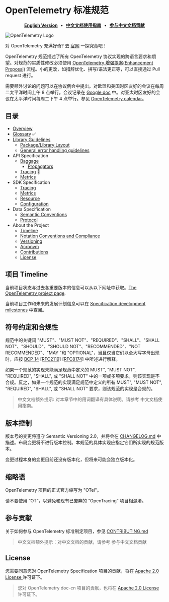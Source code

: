# OpenTelemetry 标准规范

<p align="center">
  <strong>
    <a href="https://github.com/open-telemetry/opentelemetry-specification">English Version<a/>
    &nbsp;&nbsp;&bull;&nbsp;&nbsp;
    <a href="https://github.com/open-telemetry/docs-cn">中文文档使用指南<a/>
    &nbsp;&nbsp;&bull;&nbsp;&nbsp;
    <a href="https://gitter.im/open-telemetry/docs-cn">参与中文文档贡献<a/>
  </strong>
</p>

![OpenTelemetry Logo](https://opentelemetry.io/img/logos/opentelemetry-horizontal-color.png)


对 OpenTelemetry 充满好奇? 去 [官网](https://opentelemetry.io) 一探究竟吧！

OpenTelemetry 规范描述了所有 OpenTelemetry 协议实现的跨语言要求和期望。对规范的实质性修改必须使用 [OpenTelemetry 增强提案(Enhancement Proposal)](https://github.com/open-telemetry/oteps) 流程。小的更改，如措辞优化、拼写/语法更正等，可以直接通过 Pull request 进行。

需要额外讨论的问题可以在协议例会中提出。对欧盟和美国时区友好的会议在每周二太平洋时间上午 8 点举行。会议记录在 [Google doc](https://docs.google.com/document/d/1-bCYkN-DWJq4jw1ybaDZYYmx-WAe6HnwfWbkm8d57v8/edit?usp=sharing) 中。对亚太时区友好的会议在太平洋时间每周二下午 4 点举行。参见 [OpenTelemetry calendar](https://github.com/open-telemetry/community#calendar)。

## 目录

- [Overview](specification/overview.md)
- [Glossary](specification/glossary.md)  ✅
- [Library Guidelines](specification/library-guidelines.md)
  - [Package/Library Layout](specification/library-layout.md)
  - [General error handling guidelines](specification/error-handling.md)
- API Specification
  - [Baggage](specification/baggage/api.md)
    - [Propagators](specification/context/api-propagators.md)
  - [Tracing](specification/trace/api.md)  🚧
  - [Metrics](specification/metrics/api.md)
- SDK Specification
  - [Tracing](specification/trace/sdk.md)
  - [Metrics](specification/metrics/sdk.md)
  - [Resource](specification/resource/sdk.md)
  - [Configuration](specification/sdk-configuration.md)
- Data Specification
  - [Semantic Conventions](specification/overview.md#semantic-conventions)
  - [Protocol](specification/protocol/README.md)
- About the Project
  - [Timeline](#project-timeline)
  - [Notation Conventions and Compliance](#notation-conventions-and-compliance)
  - [Versioning](#versioning)
  - [Acronym](#acronym)
  - [Contributions](#contributions)
  - [License](#license)

## 项目 Timeline

当前项目状态与过去各重要版本的信息可以从以下网址中获取。[The OpenTelemetry project page](https://opentelemetry.io/project-status/).

当前项目工作和未来的发展计划信息可以在 [Specification development milestones](https://github.com/open-telemetry/opentelemetry-specification/milestones) 中查阅。

## 符号约定和合规性

规范中的关键词 "MUST"、"MUST NOT"、"REQUIRED"、"SHALL"、"SHALL NOT"、"SHOULD"、"SHOULD NOT"、"RECOMMENDED"、"NOT RECOMMENDED"、"MAY "和 "OPTIONAL"，当且仅当它们以全大写字母出现时，应按 [BCP 14](https://tools.ietf.org/html/bcp14) [[RFC2119](https://tools.ietf.org/html/rfc2119)] [[RFC8174](https://tools.ietf.org/html/rfc8174)] 中所述进行解释。

如果一个规范的实现未能满足规范中定义的 MUST", "MUST NOT", "REQUIRED", "SHALL", 或 "SHALL NOT" 中的一项或多项要求，则该实现是不合规。反之，如果一个规范的实现满足规范中定义的所有 MUST", "MUST NOT", "REQUIRED", "SHALL", 或 "SHALL NOT" 要求，则该规范的实现是合规的。

> 中文文档额外提示: 对本章节中的用词翻译有具体说明。请参考 中文文档使用指南。

## 版本控制

版本号的变更将遵守 Semantic Versioning 2.0，并将会在 [CHANGELOG.md](CHANGELOG.md) 中描述。布局变更将不进行版本控制。本规范的具体实现应指定它们所实现的规范版本。

变更过程本身的变更目前还没有版本化，但将来可能会独立版本化。

## 缩略语

OpenTelemetry 项目的正式官方缩写为 "OTel"。

请不要使用 “OT”，以避免和现有已废弃的 “OpenTracing” 项目相混淆。

## 参与贡献

关于如何参与 OpenTelemetry 标准制定项目，参见 [CONTRIBUTING.md](CONTRIBUTING.md)

> 中文文档额外提示：对中文文档的贡献，请参考 参与中文文档贡献

## License

您需要同意您对 OpenTelemetry Specification 项目的贡献，将在 [Apache 2.0 License ](https://github.com/open-telemetry/specification/blob/master/LICENSE)许可证下。

> 您对 OpenTelemetry doc-cn 项目的贡献，也将在  [Apache 2.0 License ](https://github.com/open-telemetry/specification/blob/master/LICENSE)许可证下。